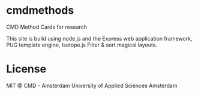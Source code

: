 # cmdmethods
CMD Method Cards for research

This site is build using node.js and the Express web application framework, PUG template engine, Isotope.js Filter & sort magical layouts.

# License
MIT @ CMD - Amsterdam University of Applied Sciences Amsterdam

